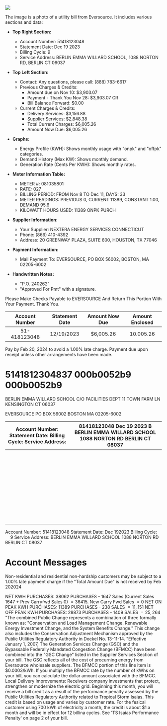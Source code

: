 ![](images/img-0.jpeg)

The image is a photo of a utility bill from Eversource. It includes various sections and data:

- **Top Right Section:**
  - Account Number: 51418123048
  - Statement Date: Dec 19 2023
  - Billing Cycle: 9
  - Service Address: BERLIN EMMA WILLARD SCHOOL, 1088 NORTON RD, BERLIN CT 06037

- **Top Left Section:**
  - Contact: Any questions, please call: (888) 783-6617
  - Previous Charges & Credits:
    - Amount due on Nov 10: $3,903.07
    - Payment - Thank You Nov 28: $3,903.07 CR
    - Bill Balance Forward: $0.00
  - Current Charges & Credits:
    - Delivery Services: $3,156.88
    - Supplier Services: $2,848.38
    - Total Current Charges: $6,005.26
    - Amount Now Due: $6,005.26

- **Graphs:**
  - Energy Profile (KWH): Shows monthly usage with "onpk" and "offpk" categories.
  - Demand History (Max KW): Shows monthly demand.
  - Generation Rate (Cents Per KWH): Shows monthly rates.

- **Meter Information Table:**
  - METER #: 081035801
  - RATE: 027
  - BILLING PERIOD: FROM Nov 8 TO Dec 11, DAYS: 33
  - METER READINGS: PREVIOUS 0, CURRENT 11389, CONSTANT 1.00, DEMAND 95.6
  - KILOWATT HOURS USED: 11389 ONPK PURCH

- **Supplier Information:**
  - Your Supplier: NEXTERA ENERGY SERVICES CONNECTICUT
  - Phone: (866) 410-4392
  - Address: 20 GREENWAY PLAZA, SUITE 600, HOUSTON, TX 77046

- **Payment Information:**
  - Mail Payment To: EVERSOURCE, PO BOX 56002, BOSTON, MA 02205-6002

- **Handwritten Notes:**
  - "P.O. 240262"
  - "Approved For Pmt" with a signature.

Please Make Checks Payable to EVERSOURCE And Return This Portion With Your Payment. Thank You.

| Account Number | Statement Date | Amount Now Due | Amount Enclosed |
| :--: | :--: | :--: | :--: |
| 51-418123048 | 12/19/2023 | \$6,005.26 | 10.005.26 |

Pay by Feb 20, 2024 to avoid a 1.00\% late charge. Payment due upon receipt unless other arrangements have been made.

# 5141812304837 000b0052b9 000b0052b9 

BERLIN EMMA WILLARD SCHOOL
C/O FACILITIES DEPT
11 TOWN FARM LN
KENSINGTON CT 06037

EVERSOURCE
PO BOX 56002
BOSTON MA
02205-6002

| Account Number: Statement Date: Billing Cycle: Service Address: | 81418123048 Dec 19 2023 B BERLIN EMMA WILLARD SCHOOL 1088 NORTON RD BERLIN CT 08037 |
| --- | --- |
|  |   |
|  |   |
|  |   |
|  |   |
|  |   |
|  |   |
|  |   |
|  |   |
|  |   |
|  |   |
|  |   |
|  |   |
|  |   |
|  |   |
|  |   |
|  |   |
|  |   |
|  |   |
|  |   |
|  |   |
|  |   |
|  |   |
|  |   |
|  |   |
|  |   |
|  |   |
|  |   |
|  |   |
|  |   |
|  |   |
|  |   |
|  |   |
|  |   |
|  |   |
|  |   |
|  |   |
|  |   |
|  |   |
|  |   |
|  |  

Account Number: 51418123048
Statement Date: Dec 192023
Billing Cycle: $\quad 9$
Service Address: BERLIN EMMA WILLARD SCHOOL 1088 NORTON RD BERLIN CT 08037

# Account Messages 

Non-residential and residential non-hardship customers may be subject to a $1.00 \%$ late payment charge if the "Total Amount Due" is not received by Feb 202024

NET KWH PURCHASES: 38062 PURCHASES - 1647 Sales (Current Sales 1647 + Prev Carryfwd Sales 0) $=36415$. New Carry Fwd Sales $=0$ NET ON PEAK KWH PURCHASES: 11389 PURCHASES - 238 SALES $=11,151$ NET OFF PEAK KWH PURCHASES: 28873 PURCHASES - 1409 SALES $=25,264$
"The combined Public Change represents a combination of three formally known as: "Conservation and Load Management Change. Renewable Energy Investment Change, and the System Benefits Change." This change also includes the Conservation Adjustment Mechanism approved by the Public Utilities Regulatory Authority in Dockel No. 13-11-14.
"Effective January 1, 2007, The Generation Services Change (GSC) and the Bypassable Federally Mandated Congestion Change (BFMCC) have been combined into the "GSC Change" listed in the Supplier Services Section of your bill. The GSC reflects all of the cost of procurning energy from Everaource wholesale suppliers. The BFMCC portion of this line item is $\$ 0.0003 / \mathrm{kWh}$. If you multiply the BFMCC rate by the number of kWhs on your bill, you can calculate the dollar amount associated with the BFMCC. Local Delivery Improvements: Receivers company investments that protect, strengthen or modernize the electric grid. Beginning this month, you will receive a bill credit as a result of the performance penalty assessed by the Public Utilities Regulatory Authority related to Tropical Storm Isaias. This credit is based on usage and varies by customer rate. For the fesical customer using 700 kWh of electricity a month, the credit is about $\$ 1$ a month and will be in effect for 12 billina cycles. See 'TS Isaias Performance Penalty' on page 2 of your bill.
